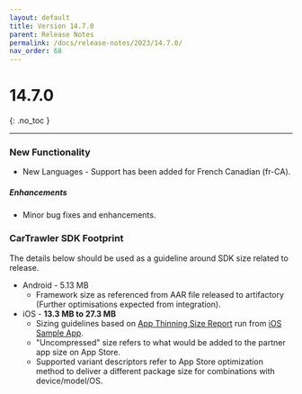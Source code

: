 ```yaml
---
layout: default
title: Version 14.7.0
parent: Release Notes
permalink: /docs/release-notes/2023/14.7.0/
nav_order: 68
---
```


# 14.7.0

{: .no_toc }

---

### New Functionality

* New Languages - Support has been added for French Canadian (fr-CA).  


##### Enhancements
* Minor bug fixes and enhancements.

### CarTrawler SDK Footprint
The details below should be used as a guideline around SDK size related to release.
* Android - 5.13 MB
  * Framework size as referenced from AAR file released to artifactory (Further optimisations expected from integration).
* iOS - **13.3 MB to 27.3 MB**
  * Sizing guidelines based on <a href="https://github.com/cartrawler/cartrawler.github.io/blob/master/ios-report.txt" target="_blank">App Thinning Size Report</a> run from <a href="https://github.com/cartrawler/cartrawler-ios-integration" target="_blank">iOS Sample App</a>.
  * "Uncompressed" size refers to what would be added to the partner app size on App Store.
  * Supported variant descriptors refer to App Store optimization method to deliver a different package size for combinations with device/model/OS.
